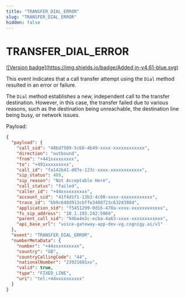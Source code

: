 ```yaml
---
title: "TRANSFER_DIAL_ERROR"
slug: "TRANSFER_DIAL_ERROR"
hidden: false
---
```


# TRANSFER_DIAL_ERROR

[![Version badge](https://img.shields.io/badge/Added in-v4.61-blue.svg)](../../../release-notes/4.61.md)

This event indicates that a call transfer attempt using the `Dial` method resulted in an error or failure. 

The `Dial` method establishes a new, independent call to the transfer destination. However, in this case, the transfer failed due to various reasons, such as the destination being unreachable, the destination line being busy, or network issues.

Payload:

```json
{
  "payload": {
    "call_sid": "48bd7509-5c60-4b49-xxxx-xxxxxxxxxxxx",
    "direction": "outbound",
    "from": "+441xxxxxxxxx",
    "to": "+491xxxxxxxxx",
    "call_id": "fa142b41-d07e-123c-xxxx-xxxxxxxxxxxx",
    "sip_status": 488,
    "sip_reason": "Not Acceptable Here",
    "call_status": "failed",
    "caller_id": "+44xxxxxxxxxx",
    "account_sid": "41f4d1f1-13b2-4c00-xxxx-xxxxxxxxxxxx",
    "trace_id": "bb9c648d913cbffe3480723c632d398d",
    "application_sid": "f5451299-0d16-478a-xxxx-xxxxxxxxxxxx",
    "fs_sip_address": "10.1.193.242:5060",
    "parent_call_sid": "94ba4e2c-ecba-4a63-xxxx-xxxxxxxxxxxx",
    "api_base_url": "voice-gateway-app-dev-vg.cognigy.ai/v1"
  },
  "event": "TRANSFER_DIAL_ERROR",
  "numberMetaData": {
    "number": "+44xxxxxxxxxx",
    "country": "GB",
    "countryCallingCode": "44",
    "nationalNumber": "23921601xx",
    "valid": true,
    "type": "FIXED_LINE",
    "uri": "tel:+44xxxxxxxxxx"
  }
}
```